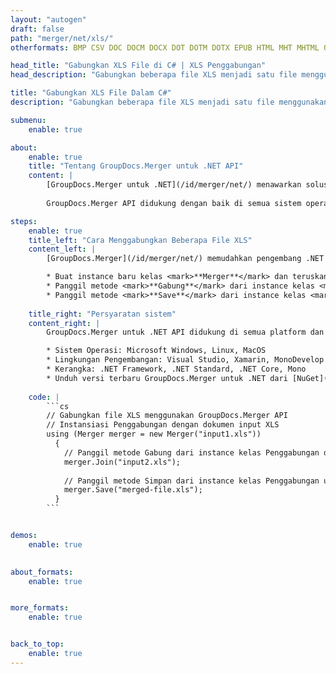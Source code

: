 ```yaml
---
layout: "autogen"
draft: false
path: "merger/net/xls/"
otherformats: BMP CSV DOC DOCM DOCX DOT DOTM DOTX EPUB HTML MHT MHTML ODP ODS ODT OTP OTT PDF PNG POTM POTX PPS PPSM PPSX PPT PPTM PPTX PS RTF TEX TIF TIFF TSV TXT VDX VSDM VSDX VSSM VSSX VSTM VSTX VSX VTX XLAM XLSB XLSM XLSX XLT XLTM XLTX XPS

head_title: "Gabungkan XLS File di C# | XLS Penggabungan"
head_description: "Gabungkan beberapa file XLS menjadi satu file menggunakan C#/.NET merger API. Gabungkan halaman atau rentang halaman tertentu dari berbagai dokumen ke satu dokumen."

title: "Gabungkan XLS File Dalam C#"
description: "Gabungkan beberapa file XLS menjadi satu file menggunakan C# merger API. Gabungkan halaman atau rentang halaman yang dipilih dari berbagai dokumen sumber menjadi satu dokumen yang dihasilkan."

submenu:
    enable: true

about:
    enable: true
    title: "Tentang GroupDocs.Merger untuk .NET API"
    content: |
        [GroupDocs.Merger untuk .NET](/id/merger/net/) menawarkan solusi sederhana untuk menggabungkan & membagi dengan aman antara berbagai format dokumen termasuk PDF, Microsoft Office (Word, Excel, PowerPoint, OneNote), OpenDocument, HTML, gambar dan banyak lainnya dalam aplikasi .NET. Dengan menambahkan hanya beberapa baris kode, lakukan beberapa operasi dokumen seperti memindahkan, menghapus, memutar, menukar, mengekstrak, atau mengubah orientasi halaman di dalam dokumen. API penggabungan dokumen juga mendukung pratinjau halaman dokumen sebagai gambar untuk menganalisis struktur dokumen, pemformatan, dan konten pada halaman.
        
        GroupDocs.Merger API didukung dengan baik di semua sistem operasi dan platform utama termasuk .NET Framework, .NET Standard, .NET Core, Mono, dan Xamarin.

steps:
    enable: true
    title_left: "Cara Menggabungkan Beberapa File XLS"
    content_left: |
        [GroupDocs.Merger](/id/merger/net/) memudahkan pengembang .NET untuk menggabungkan dua atau lebih file XLS dalam aplikasi mereka dengan menerapkan beberapa langkah mudah.

        * Buat instance baru kelas <mark>**Merger**</mark> dan teruskan jalur dokumen sumber sebagai parameter konstruktor.
        * Panggil metode <mark>**Gabung**</mark> dari instance kelas <mark>**Merger**</mark> dan teruskan jalur dokumen sumber kedua.
        * Panggil metode <mark>**Save**</mark> dari instance kelas <mark>**Merger**</mark> untuk menyimpan dokumen yang digabungkan.
        
    title_right: "Persyaratan sistem"
    content_right: |
        GroupDocs.Merger untuk .NET API didukung di semua platform dan sistem operasi utama. Sebelum menjalankan kode di bawah ini, pastikan Anda telah menginstal prasyarat berikut di sistem Anda.

        * Sistem Operasi: Microsoft Windows, Linux, MacOS
        * Lingkungan Pengembangan: Visual Studio, Xamarin, MonoDevelop
        * Kerangka: .NET Framework, .NET Standard, .NET Core, Mono
        * Unduh versi terbaru GroupDocs.Merger untuk .NET dari [NuGet](https://www.nuget.org/packages/GroupDocs.Merger)
        
    code: |
        ```cs
        // Gabungkan file XLS menggunakan GroupDocs.Merger API
        // Instansiasi Penggabungan dengan dokumen input XLS
        using (Merger merger = new Merger("input1.xls"))
          {
            // Panggil metode Gabung dari instance kelas Penggabungan dan lewati jalur dokumen sumber kedua
            merger.Join("input2.xls");
            
            // Panggil metode Simpan dari instance kelas Penggabungan untuk menyimpan dokumen yang digabungkan
            merger.Save("merged-file.xls");
          }
        ```


demos:
    enable: true
        

about_formats:
    enable: true


more_formats:
    enable: true


back_to_top:
    enable: true
---
```

